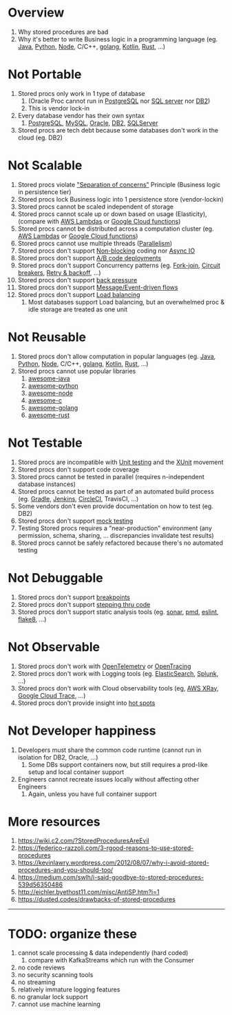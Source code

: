 # Overview
1. Why stored procedures are bad
1. Why it's better to write Business logic in a programming language (eg. [Java](https://www.java.com/en/), [Python](https://www.python.org/), [Node](https://nodejs.org/en/), C/C++, [golang](https://go.dev/), [Kotlin](https://kotlinlang.org/), [Rust](https://www.rust-lang.org/), ...)


# Not Portable
1. Stored procs only work in 1 type of database
    1. (Oracle Proc cannot run in [PostgreSQL](https://www.postgresql.org/) nor [SQL server](https://www.microsoft.com/en-us/sql-server/sql-server-downloads) nor [DB2](https://www.ibm.com/docs/en/db2/11.5?topic=installing-db2-database-servers))
    1. This is vendor lock-in
1. Every database vendor has their own syntax
    1. [PostgreSQL](https://www.postgresql.org/docs/13/sql-createprocedure.html), [MySQL](https://dev.mysql.com/doc/refman/8.0/en/create-procedure.html), [Oracle](https://docs.oracle.com/cd/B19306_01/server.102/b14200/statements_6009.htm), [DB2](https://www.ibm.com/docs/en/db2-for-zos/11?topic=statements-create-procedure-external), [SQLServer](https://docs.microsoft.com/en-us/sql/relational-databases/stored-procedures/create-a-stored-procedure?view=sql-server-ver15)
1. Stored procs are tech debt because some databases don't work in the cloud (eg. DB2)


# Not Scalable
1. Stored procs violate ["Separation of concerns"](https://en.wikipedia.org/wiki/Separation_of_concerns) Principle (Business logic in persistence tier)
1. Stored procs lock Business logic into 1 persistence store (vendor-lockin)
1. Stored procs cannot be scaled independent of storage
1. Stored procs cannot scale up or down based on usage (Elasticity), (compare with [AWS Lambdas](https://aws.amazon.com/lambda/features/) or [Google Cloud functions](https://cloud.google.com/functions))
1. Stored procs cannot be distributed across a computation cluster (eg. [AWS Lambdas](https://aws.amazon.com/lambda/features/) or [Google Cloud functions](https://cloud.google.com/functions))
1. Stored procs cannot use multiple threads ([Parallelism](https://en.wikipedia.org/wiki/Parallel_computing))
1. Stored procs don't support [Non-blocking](https://en.wikipedia.org/wiki/Non-blocking_algorithm) coding nor [Async IO](https://en.wikipedia.org/wiki/Asynchronous_I/O)
1. Stored procs don't support [A/B code deployments](https://www.testenvironmentmanagement.com/deployment-styles-bluegreen-canary-and-ab/)
1. Stored procs don't support Concurrency patterns (eg. [Fork-join](https://en.wikipedia.org/wiki/Fork%E2%80%93join_model), [Circuit breakers](https://en.wikipedia.org/wiki/Circuit_breaker_design_pattern), [Retry & backoff](https://resilience4j.readme.io/docs/retry), ...)
1. Stored procs don't support [back pressure](https://medium.com/@jayphelps/backpressure-explained-the-flow-of-data-through-software-2350b3e77ce7)
1. Stored procs don't support [Message/Event-driven flows](https://developer.lightbend.com/docs/akka-platform-guide/concepts/message-driven-event-driven.html)
1. Stored procs don't support [Load balancing](https://en.wikipedia.org/wiki/Load_balancing_(computing))
    1. Most databases support Load balancing, but an overwhelmed proc & idle storage are treated as one unit


# Not Reusable
1. Stored procs don't allow computation in popular languages (eg. [Java](https://www.java.com/en/), [Python](https://www.python.org/), [Node](https://nodejs.org/en/), C/C++, [golang](https://go.dev/), [Kotlin](https://kotlinlang.org/), [Rust](https://www.rust-lang.org/), ...)
1. Stored procs cannot use popular libraries
    1. [awesome-java]()
    1. [awesome-python]()
    1. [awesome-node]()
    1. [awesome-c]()
    1. [awesome-golang]()
    1. [awesome-rust]()


# Not Testable
1. Stored procs are incompatible with [Unit testing](https://en.wikipedia.org/wiki/Unit_testing) and the [XUnit](https://xunit.net/) movement
1. Stored procs don't support code coverage
1. Stored procs cannot be tested in parallel (requires n-independent database instances)
1. Stored procs cannot be tested as part of an automated build process (eg. [Gradle](https://gradle.org/), [Jenkins](https://www.jenkins.io/), [CircleCI](https://circleci.com/), TravisCI, ...)
1. Some vendors don't even provide documentation on how to test (eg. DB2)
1. Stored procs don't support [mock testing](https://en.wikipedia.org/wiki/Mock_object)
1. Testing Stored procs requires a "near-production" environment (any permission, schema, sharing, ... discrepancies invalidate test results)
1. Stored procs cannot be safely refactored because there's no automated testing


# Not Debuggable
1. Stored procs don't support [breakpoints](https://www.jetbrains.com/help/idea/using-breakpoints.html#manage-breakpoints)
1. Stored procs don't support [stepping thru code](https://www.jetbrains.com/help/idea/stepping-through-the-program.html)
1. Stored procs don't support static analysis tools (eg. [sonar](https://www.sonarqube.org/), [pmd](https://pmd.github.io/), [eslint](https://eslint.org/), [flake8](https://flake8.pycqa.org/en/latest/), ...)


# Not Observable
1. Stored procs don't work with [OpenTelemetry](https://opentelemetry.io/) or [OpenTracing](https://opentracing.io/)
1. Stored procs don't work with Logging tools (eg. [ElasticSearch](https://www.elastic.co/), [Splunk](https://www.splunk.com/), ...)
1. Stored procs don't work with Cloud observability tools (eg, [AWS XRay](https://aws.amazon.com/xray/), [Google Cloud Trace](https://cloud.google.com/trace), ...)
1. Stored procs don't provide insight into [hot spots](https://www.yourkit.com/docs/java/help/cpu_hot_spots.jsp)


# Not Developer happiness
1. Developers must share the common code runtime (cannot run in isolation for DB2, Oracle, ...)
    1. Some DBs support containers now, but still requires a prod-like setup and local container support
1. Engineers cannot recreate issues locally without affecting other Engineers
    1. Again, unless you have full container support


# More resources
1. https://wiki.c2.com/?StoredProceduresAreEvil
1. https://federico-razzoli.com/3-rgood-reasons-to-use-stored-procedures
1. https://kevinlawry.wordpress.com/2012/08/07/why-i-avoid-stored-procedures-and-you-should-too/
1. https://medium.com/swlh/i-said-goodbye-to-stored-procedures-539d56350486
1. http://eichler.byethost11.com/misc/AntiSP.htm?i=1
1. https://dusted.codes/drawbacks-of-stored-procedures




-----------------------------
# TODO: organize these
1. cannot scale processing & data independently (hard coded)
   1. compare with KafkaStreams which run with the Consumer
1. no code reviews
1. no security scanning tools
1. no streaming
1. relatively immature logging features
1. no granular lock support
1. cannot use machine learning